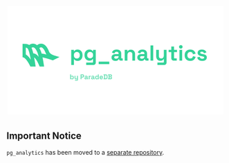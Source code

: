 <h1 align="center">
  <img src="../docs/logo/pg_analytics.svg" alt="pg_analytics" width="500px"></a>
<br>
</h1>

## Important Notice

`pg_analytics` has been moved to a [separate repository](https://github.com/paradedb/pg_analytics).
